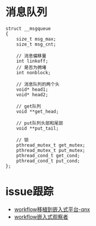 # 消息队列

```
struct __msgqueue
{
	size_t msg_max;
	size_t msg_cnt;

	// 消息偏移量
	int linkoff;
	// 是否为拥堵
	int nonblock;

	// 消息队列的两个头
	void* head1;
	void* head2;

	// get队列
	void **get_head;

	// put队列头部和尾部
	void **put_tail;

	// 锁
	pthread_mutex_t get_mutex;
	pthread_mutex_t put_mutex;
	pthread_cond_t get_cond;
	pthread_cond_t put_cond;
};
```

# issue跟踪

- [workflow移植到嵌入式平台-qnx](https://github.com/sogou/workflow/issues/478)
- [workflow嵌入式观察者](https://github.com/sogou/workflow/issues/750)
